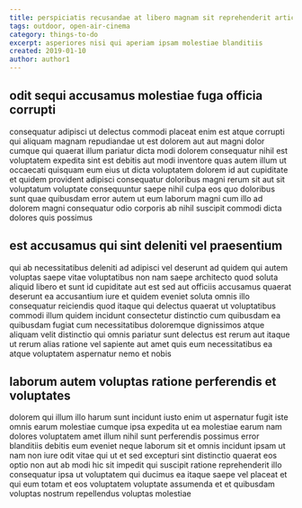 ```yaml
---
title: perspiciatis recusandae at libero magnam sit reprehenderit article 221
tags: outdoor, open-air-cinema
category: things-to-do
excerpt: asperiores nisi qui aperiam ipsam molestiae blanditiis
created: 2019-01-10
author: author1
---
```


## odit sequi accusamus molestiae fuga officia corrupti

consequatur adipisci ut delectus commodi placeat enim est atque corrupti qui aliquam magnam repudiandae ut est dolorem aut aut magni dolor cumque qui quaerat illum pariatur dicta modi dolorem consequatur nihil est voluptatem expedita sint est debitis aut modi inventore quas autem illum ut occaecati quisquam eum eius ut dicta voluptatem dolorem id aut cupiditate et quidem provident adipisci consequatur doloribus magni rerum sit aut sit voluptatum voluptate consequuntur saepe nihil culpa eos quo doloribus sunt quae quibusdam error autem ut eum laborum magni cum illo ad dolorem magni consequatur odio corporis ab nihil suscipit commodi dicta dolores quis possimus

## est accusamus qui sint deleniti vel praesentium

qui ab necessitatibus deleniti ad adipisci vel deserunt ad quidem qui autem voluptas saepe vitae voluptatibus non nam saepe architecto quod soluta aliquid libero et sunt id cupiditate aut est sed aut officiis accusamus quaerat deserunt ea accusantium iure et quidem eveniet soluta omnis illo consequatur reiciendis quod itaque qui delectus quaerat ut voluptatibus commodi illum quidem incidunt consectetur distinctio cum quibusdam ea quibusdam fugiat cum necessitatibus doloremque dignissimos atque aliquam velit distinctio qui omnis pariatur sunt delectus est rerum aut itaque ut rerum alias ratione vel sapiente aut amet quis eum necessitatibus ea atque voluptatem aspernatur nemo et nobis

## laborum autem voluptas ratione perferendis et voluptates

dolorem qui illum illo harum sunt incidunt iusto enim ut aspernatur fugit iste omnis earum molestiae cumque ipsa expedita ut ea molestiae earum nam dolores voluptatem amet illum nihil sunt perferendis possimus error blanditiis debitis eum eveniet neque laborum sit et omnis incidunt ipsam ut nam non iure odit vitae qui ut et sed excepturi sint distinctio quaerat eos optio non aut ab modi hic sit impedit qui suscipit ratione reprehenderit illo consequatur ipsa ut voluptatem qui ducimus ea itaque saepe vel placeat et qui eum totam et eos voluptatem voluptate assumenda et et quibusdam voluptas nostrum repellendus voluptas molestiae
